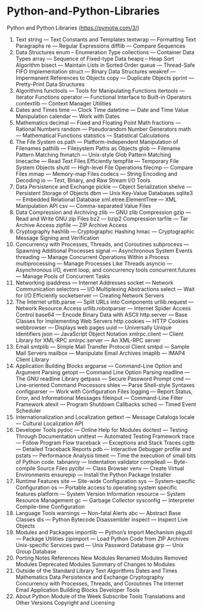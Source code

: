 # Python-and-Python-Libraries
Python and Python Libraries  (https://pymotw.com/3/)
1. Text
    string — Text Constants and Templates
    textwrap — Formatting Text Paragraphs
    re — Regular Expressions
    difflib — Compare Sequences
2. Data Structures
    enum – Enumeration Type
    collections — Container Data Types
    array — Sequence of Fixed-type Data
    heapq – Heap Sort Algorithm
    bisect — Maintain Lists in Sorted Order
    queue — Thread-Safe FIFO Implementation
    struct — Binary Data Structures
    weakref — Impermanent References to Objects
    copy — Duplicate Objects
    pprint — Pretty-Print Data Structures
3. Algorithms
    functools — Tools for Manipulating Functions
    itertools — Iterator Functions
    operator — Functional Interface to Built-in Operators
    contextlib — Context Manager Utilities
4. Dates and Times
    time — Clock Time
    datetime — Date and Time Value Manipulation
    calendar — Work with Dates
5. Mathematics
    decimal — Fixed and Floating Point Math
    fractions — Rational Numbers
    random — Pseudorandom Number Generators
    math — Mathematical Functions
    statistics — Statistical Calculations
6. The File System
    os.path — Platform-independent Manipulation of Filenames
    pathlib — Filesystem Paths as Objects
    glob — Filename Pattern Matching
    fnmatch — Unix-style Glob Pattern Matching
    linecache — Read Text Files Efficiently
    tempfile — Temporary File System Objects
    shutil — High-level File Operations
    filecmp — Compare Files
    mmap — Memory-map Files
    codecs — String Encoding and Decoding
    io — Text, Binary, and Raw Stream I/O Tools
7. Data Persistence and Exchange
    pickle — Object Serialization
    shelve — Persistent Storage of Objects
    dbm — Unix Key-Value Databases
    sqlite3 — Embedded Relational Database
    xml.etree.ElementTree — XML Manipulation API
    csv — Comma-separated Value Files
8. Data Compression and Archiving
    zlib — GNU zlib Compression
    gzip — Read and Write GNU zip Files
    bz2 — bzip2 Compression
    tarfile — Tar Archive Access
    zipfile — ZIP Archive Access
9. Cryptography
    hashlib — Cryptographic Hashing
    hmac — Cryptographic Message Signing and Verification
10. Concurrency with Processes, Threads, and Coroutines
    subprocess — Spawning Additional Processes
    signal — Asynchronous System Events
    threading — Manage Concurrent Operations Within a Process
    multiprocessing — Manage Processes Like Threads
    asyncio — Asynchronous I/O, event loop, and concurrency tools
    concurrent.futures — Manage Pools of Concurrent Tasks
11. Networking
    ipaddress — Internet Addresses
    socket — Network Communication
    selectors — I/O Multiplexing Abstractions
    select — Wait for I/O Efficiently
    socketserver — Creating Network Servers
12. The Internet
    urllib.parse — Split URLs into Components
    urllib.request — Network Resource Access
    urllib.robotparser — Internet Spider Access Control
    base64 — Encode Binary Data with ASCII
    http.server — Base Classes for Implementing Web Servers
    http.cookies — HTTP Cookies
    webbrowser — Displays web pages
    uuid — Universally Unique Identifiers
    json — JavaScript Object Notation
    xmlrpc.client — Client Library for XML-RPC
    xmlrpc.server — An XML-RPC server
13. Email
    smtplib — Simple Mail Transfer Protocol Client
    smtpd — Sample Mail Servers
    mailbox — Manipulate Email Archives
    imaplib — IMAP4 Client Library
14. Application Building Blocks
    argparse — Command-Line Option and Argument Parsing
    getopt — Command Line Option Parsing
    readline — The GNU readline Library
    getpass — Secure Password Prompt
    cmd — Line-oriented Command Processors
    shlex — Parse Shell-style Syntaxes
    configparser — Work with Configuration Files
    logging — Report Status, Error, and Informational Messages
    fileinput — Command-Line Filter Framework
    atexit — Program Shutdown Callbacks
    sched — Timed Event Scheduler
15. Internationalization and Localization
    gettext — Message Catalogs
    locale — Cultural Localization API
16. Developer Tools
    pydoc — Online Help for Modules
    doctest — Testing Through Documentation
    unittest — Automated Testing Framework
    trace — Follow Program Flow
    traceback — Exceptions and Stack Traces
    cgitb — Detailed Traceback Reports
    pdb — Interactive Debugger
    profile and pstats — Performance Analysis
    timeit — Time the execution of small bits of Python code.
    tabnanny — Indentation validator
    compileall — Byte-compile Source Files
    pyclbr — Class Browser
    venv — Create Virtual Environments
    ensurepip — Install the Python Package Installer
17. Runtime Features
    site — Site-wide Configuration
    sys — System-specific Configuration
    os — Portable access to operating system specific features
    platform — System Version Information
    resource — System Resource Management
    gc — Garbage Collector
    sysconfig — Interpreter Compile-time Configuration
18. Language Tools
    warnings — Non-fatal Alerts
    abc — Abstract Base Classes
    dis — Python Bytecode Disassembler
    inspect — Inspect Live Objects
19. Modules and Packages
    importlib — Python’s Import Mechanism
    pkgutil — Package Utilities
    zipimport — Load Python Code from ZIP Archives
    Unix-specific Services
    pwd — Unix Password Database
    grp — Unix Group Database
20. Porting Notes
    References
    New Modules
    Renamed Modules
    Removed Modules
    Deprecated Modules
    Summary of Changes to Modules
21. Outside of the Standard Library
    Text
    Algorithms
    Dates and Times
    Mathematics
    Data Persistence and Exchange
    Cryptography
    Concurrency with Processes, Threads, and Coroutines
    The Internet
    Email
    Application Building Blocks
    Developer Tools
22. About Python Module of the Week
    Subscribe
    Tools
    Translations and Other Versions
    Copyright and Licensing
